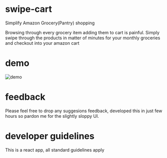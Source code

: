 # swipe-cart
Simplify Amazon Grocery(Pantry) shopping

Browsing through every grocery item adding them to cart is painful.
Simply swipe through the products in matter of minutes for your monthly groceries  
and checkout into your amazon cart

# demo
![demo](swipe-cart-demo.gif)

# feedback
Please feel free to drop any suggesions feedback, developed this in just few hours so pardon me for the slightly sloppy UI.

# developer guidelines
This is a react app, all standard guidelines apply
